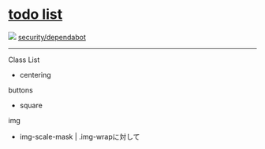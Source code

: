 # [todo list](https://github.com/users/ka2yuki/projects/4/views/2)
  
<!--
<img src="https://avatars.githubusercontent.com/u/22783900" width=15 />
-->  
<img src="https://avatars.githubusercontent.com/in/29110?s=15" /> [security/dependabot](https://github.com/ka2yuki/ka2yuki.github.io/security/dependabot)

---

Class List
- centering

buttons
- square

img
- img-scale-mask | .img-wrapに対して